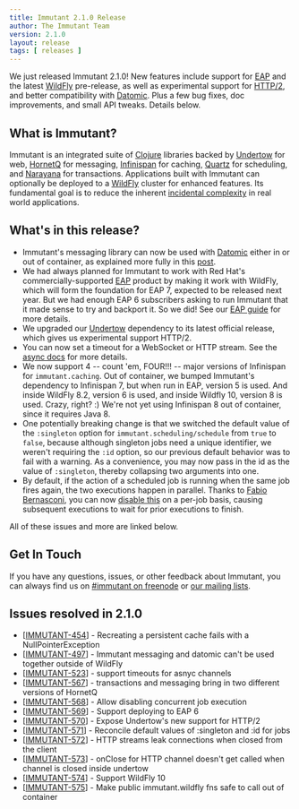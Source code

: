 ```yaml
---
title: Immutant 2.1.0 Release
author: The Immutant Team
version: 2.1.0
layout: release
tags: [ releases ]
---
```


We just released Immutant 2.1.0! New features include support for
[EAP] and the latest [WildFly] pre-release, as well as experimental
support for
[HTTP/2](http://undertow.io/blog/2015/04/27/An-in-depth-overview-of-HTTP2.html),
and better compatibility with [Datomic]. Plus a few bug fixes, doc
improvements, and small API tweaks. Details below.

## What is Immutant?

Immutant is an integrated suite of [Clojure](http://clojure.org)
libraries backed by [Undertow] for web, [HornetQ] for messaging,
[Infinispan] for caching, [Quartz] for scheduling, and [Narayana] for
transactions. Applications built with Immutant can optionally be
deployed to a [WildFly] cluster for enhanced features. Its fundamental
goal is to reduce the inherent
[incidental complexity](http://en.wikipedia.org/wiki/Accidental_complexity)
in real world applications.

## What's in this release?

* Immutant's messaging library can now be used with [Datomic] either
  in or out of container, as explained more fully in this
  [post](/news/2015/08/03/datomic/).
* We had always planned for Immutant to work with Red Hat's
  commercially-supported [EAP] product by making it work with WildFly,
  which will form the foundation for EAP 7, expected to be released
  next year. But we had enough EAP 6 subscribers asking to run
  Immutant that it made sense to try and backport it. So we did!
  See our [EAP guide] for more details.
* We upgraded our [Undertow] dependency to its latest official
  release, which gives us experimental support HTTP/2.
* You can now set a timeout for a WebSocket or HTTP stream. See the
  [async docs] for more details.
* We now support 4 -- count 'em, FOUR!!! -- major versions of
  Infinispan for `immutant.caching`. Out of container, we bumped
  Immutant's dependency to Infinispan 7, but when run in EAP, version
  5 is used. And inside WildFly 8.2, version 6 is used, and inside
  Wildfly 10, version 8 is used. Crazy, right? :) We're not yet using
  Infinispan 8 out of container, since it requires Java 8.
* One potentially breaking change is that we switched the default
  value of the `:singleton` option for `immutant.scheduling/schedule`
  from `true` to `false`, because although singleton jobs need a
  unique identifier, we weren't requiring the `:id` option, so our
  previous default behavior was to fail with a warning. As a
  convenience, you may now pass in the id as the value of
  `:singleton`, thereby collapsing two arguments into one.
* By default, if the action of a scheduled job is running when the
  same job fires again, the two executions happen in parallel. Thanks
  to [Fabio Bernasconi], you can now [disable this] on a per-job basis,
  causing subsequent executions to wait for prior executions to
  finish.

All of these issues and more are linked below.

## Get In Touch

If you have any questions, issues, or other feedback about Immutant,
you can always find us on [#immutant on freenode](/community/) or
[our mailing lists](/community/mailing_lists).

## Issues resolved in 2.1.0

<ul>
<li>[<a href='https://issues.jboss.org/browse/IMMUTANT-454'>IMMUTANT-454</a>] -         Recreating a persistent cache fails with a NullPointerException</li>
<li>[<a href='https://issues.jboss.org/browse/IMMUTANT-497'>IMMUTANT-497</a>] -         Immutant messaging and datomic can&#39;t be used together outside of WildFly</li>
<li>[<a href='https://issues.jboss.org/browse/IMMUTANT-523'>IMMUTANT-523</a>] -         support timeouts for asnyc channels</li>
<li>[<a href='https://issues.jboss.org/browse/IMMUTANT-567'>IMMUTANT-567</a>] -         transactions and messaging bring in two different versions of HornetQ</li>
<li>[<a href='https://issues.jboss.org/browse/IMMUTANT-568'>IMMUTANT-568</a>] -         Allow disabling concurrent job execution</li>
<li>[<a href='https://issues.jboss.org/browse/IMMUTANT-569'>IMMUTANT-569</a>] -         Support deploying to EAP 6</li>
<li>[<a href='https://issues.jboss.org/browse/IMMUTANT-570'>IMMUTANT-570</a>] -         Expose Undertow&#39;s new support for HTTP/2 </li>
<li>[<a href='https://issues.jboss.org/browse/IMMUTANT-571'>IMMUTANT-571</a>] -         Reconcile default values of :singleton and :id for jobs</li>
<li>[<a href='https://issues.jboss.org/browse/IMMUTANT-572'>IMMUTANT-572</a>] -         HTTP streams leak connections when closed from the client</li>
<li>[<a href='https://issues.jboss.org/browse/IMMUTANT-573'>IMMUTANT-573</a>] -         onClose for HTTP channel doesn&#39;t get called when channel is closed inside undertow</li>
<li>[<a href='https://issues.jboss.org/browse/IMMUTANT-574'>IMMUTANT-574</a>] -         Support WildFly 10</li>
<li>[<a href='https://issues.jboss.org/browse/IMMUTANT-575'>IMMUTANT-575</a>] -         Make public immutant.wildfly fns safe to call out of container</li>
</ul>

[WildFly]: http://wildfly.org/
[Infinispan]: http://infinispan.org
[HornetQ]: http://hornetq.org
[Undertow]: http://undertow.io
[Quartz]: http://quartz-scheduler.org/
[Narayana]: http://www.jboss.org/narayana
[EAP]: https://www.jboss.org/products/eap
[EAP guide]: /documentation/2.1.0/apidoc/guide-EAP.html
[Datomic]: http://www.datomic.com/
[async docs]: /documentation/2.1.0/apidoc/immutant.web.async.html
[Fabio Bernasconi]: https://github.com/instilled
[disable this]: /documentation/2.1.0/apidoc/immutant.scheduling.html#var-allow-concurrent-exec.3F
